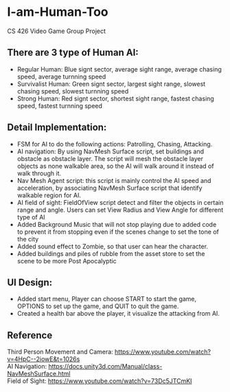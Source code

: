 # I-am-Human-Too
CS 426 Video Game Group Project

## There are 3 type of Human AI:  
* Regular Human: Blue signt sector, average sight range, average chasing speed, average turnning speed
* Survivalist Human: Green signt sector, largest sight range, slowest chasing speed, slowest turnning speed
* Strong Human: Red signt sector, shortest sight range, fastest chasing speed, fastest turnning speed

## Detail Implementation:
* FSM for AI to do the following actions: Patrolling, Chasing, Attacking.
* AI navigation: By using NavMesh Surface script, set buildings and obstacle as obstacle layer. The script will mesh the obstacle layer objects as none walkable area, so the AI will walk around it instead of walk through it.
* Nav Mesh Agent script: this script is mainly control the AI speed and acceleration, by associating NavMesh Surface script that identify walkable region for AI.
* AI field of sight: FieldOfView script detect and filter the objects in certain range and angle. Users can set View Radius and View Angle for different type of AI
* Added Background Music that will not stop playing due to added code to prevent it from stopping even if the scenes change to set the tone of the city
* Added sound effect to Zombie, so that user can hear the character.
* Added buildings and piles of rubble from the asset store to set the scene to be more Post Apocalyptic

## UI Design:
* Added start menu, Player can choose START to start the game, OPTIONS to set up the game, and QUIT to quit the game. 
* Created a health bar above the player, it visualize the attacking from AI.

## Reference  
Third Person Movement and Camera: https://www.youtube.com/watch?v=4HpC--2iowE&t=1026s  
AI Navigation: https://docs.unity3d.com/Manual/class-NavMeshSurface.html  
Field of Sight: https://www.youtube.com/watch?v=73Dc5JTCmKI
